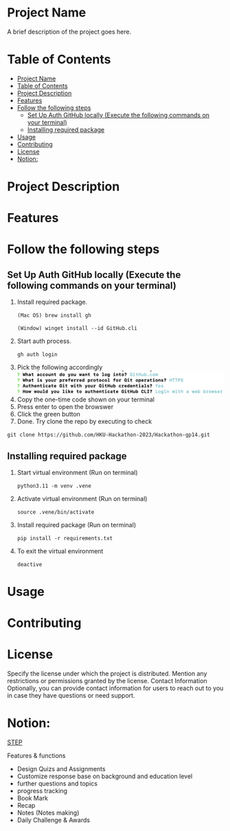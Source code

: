 # Project Name
A brief description of the project goes here.

# Table of Contents
- [Project Name](#project-name)
- [Table of Contents](#table-of-contents)
- [Project Description](#project-description)
- [Features](#features)
- [Follow the following steps](#follow-the-following-steps)
  - [Set Up Auth GitHub locally (Execute the following commands on your terminal)](#set-up-auth-github-locally-execute-the-following-commands-on-your-terminal)
  - [Installing required package](#installing-required-package)
- [Usage](#usage)
- [Contributing](#contributing)
- [License](#license)
- [Notion:](#notion)

# Project Description

# Features


# Follow the following steps
## Set Up Auth GitHub locally (Execute the following commands on your terminal)
1. Install required package.
    ``` 
    (Mac OS) brew install gh
    ```
    ```
    (Window) winget install --id GitHub.cli
    ```
2. Start auth process.
    ```
    gh auth login
    ```
3. Pick the following accordingly
![image](Screenshot%202023-10-03%20at%208.15.34%20PM.png)
4. Copy the one-time code shown on your terminal
5. Press enter to open the browswer
6. Click the green button 
7. Done. Try clone the repo by executing to check
```
git clone https://github.com/HKU-Hackathon-2023/Hackathon-gp14.git
```

## Installing required package
1. Start virtual environment (Run on terminal)
    ```
    python3.11 -m venv .vene
    ```
2. Activate virtual environment (Run on terminal)
    ```
    source .vene/bin/activate
    ```
3. Install required package (Run on terminal)
    ```
    pip install -r requirements.txt
    ```
4. To exit the virtual environment
   ```
   deactive
   ```


# Usage

# Contributing

# License
Specify the license under which the project is distributed. Mention any restrictions or permissions granted by the license.
Contact Information
Optionally, you can provide contact information for users to reach out to you in case they have questions or need support.


# Notion:
[STEP](https://innowinggenai.notion.site/Building-ChatGPT-Your-Way-Empower-Your-AI-Creativity-e00eae7fa2dc4934b821e7b936482de5)



Features & functions
- Design Quizs and Assignments
- Customize response base on background and education level
- further questions and topics
- progress tracking
- Book Mark
- Recap
- Notes (Notes making)
- Daily Challenge & Awards

